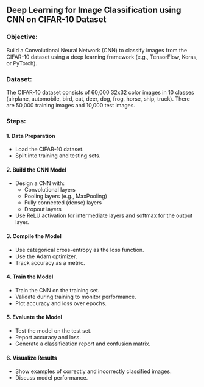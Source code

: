 ## Deep Learning for Image Classification using CNN on CIFAR-10 Dataset

### Objective:
Build a Convolutional Neural Network (CNN) to classify images from the CIFAR-10 dataset using a deep learning framework (e.g., TensorFlow, Keras, or PyTorch).

### Dataset:
The CIFAR-10 dataset consists of 60,000 32x32 color images in 10 classes (airplane, automobile, bird, cat, deer, dog, frog, horse, ship, truck). There are 50,000 training images and 10,000 test images.

### Steps:

#### 1. Data Preparation
   - Load the CIFAR-10 dataset.
   - Split into training and testing sets.

#### 2. Build the CNN Model
   - Design a CNN with:
     - Convolutional layers
     - Pooling layers (e.g., MaxPooling)
     - Fully connected (dense) layers
     - Dropout layers
   - Use ReLU activation for intermediate layers and softmax for the output layer.

#### 3. Compile the Model
   - Use categorical cross-entropy as the loss function.
   - Use the Adam optimizer.
   - Track accuracy as a metric.

#### 4. Train the Model
   - Train the CNN on the training set.
   - Validate during training to monitor performance.
   - Plot accuracy and loss over epochs.

#### 5. Evaluate the Model
   - Test the model on the test set.
   - Report accuracy and loss.
   - Generate a classification report and confusion matrix.

#### 6. Visualize Results
   - Show examples of correctly and incorrectly classified images.
   - Discuss model performance.

